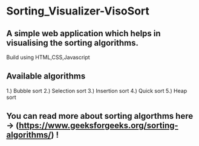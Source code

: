 # Sorting_Visualizer-VisoSort
## A simple web application which helps in visualising the sorting algorithms.
Build using HTML,CSS,Javascript

## Available algorithms
1.) Bubble sort
2.) Selection sort
3.) Insertion sort
4.) Quick sort
5.) Heap sort

## You can read more about sorting algorthms here -> (https://www.geeksforgeeks.org/sorting-algorithms/) !
